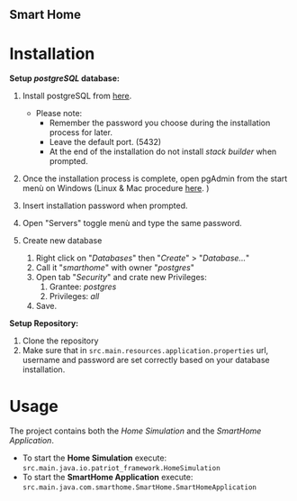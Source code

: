 Smart Home
----------

# Installation
**Setup _postgreSQL_ database:**

1. Install postgreSQL from [here](https://www.enterprisedb.com/downloads/postgres-postgresql-downloads). 
   - Please note: 
     - Remember the password you choose during the installation process for later.
     - Leave the default port. (5432)
     - At the end of the installation do not install _stack builder_ when prompted.

2. Once the installation process is complete, open pgAdmin from the start menù on Windows (Linux & Mac procedure [here](https://www.enterprisedb.com/postgres-tutorials/connecting-postgresql-using-psql-and-pgadmin).
   )
3. Insert installation password when prompted. 
4. Open "Servers" toggle menù and type the same password.
5. Create new database 
   1. Right click on "_Databases_" then "_Create_" > "_Database..._"
   2. Call it "_smarthome_" with owner "_postgres_"
   4. Open tab "_Security_" and crate new Privileges: 
      1. Grantee: _postgres_ 
      2. Privileges: _all_
   5. Save.
   
**Setup Repository:**
1. Clone the repository
2. Make sure that in `src.main.resources.application.properties` url, username and password are set correctly based on your database installation.

# Usage
The project contains both the _Home Simulation_ and the _SmartHome Application_.
- To start the **Home Simulation** execute: `src.main.java.io.patriot_framework.HomeSimulation`
- To start the **SmartHome Application** execute: `src.main.java.com.smarthome.SmartHome.SmartHomeApplication`